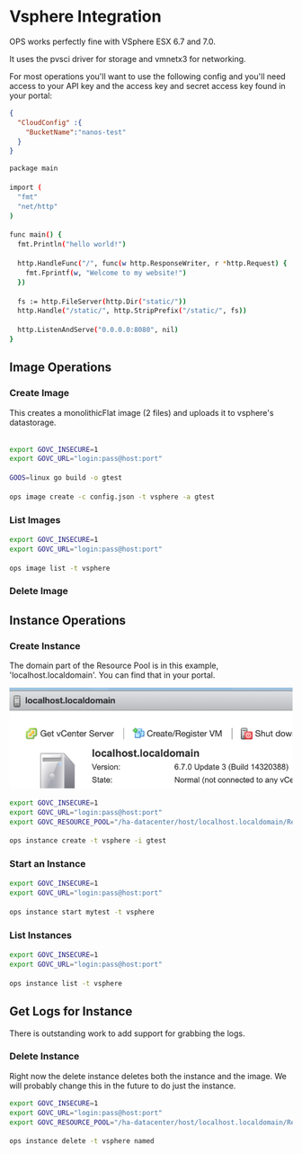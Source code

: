 Vsphere Integration
========================

OPS works perfectly fine with VSphere ESX 6.7 and 7.0.

It uses the pvsci driver for storage and vmnetx3 for networking.

For most operations you'll want to use the following config and you'll
need access to your API key and the access key and secret access key
found in your portal:

```json
{
  "CloudConfig" :{
    "BucketName":"nanos-test"
  }
}
```

```sh
package main

import (
  "fmt"
  "net/http"
)

func main() {
  fmt.Println("hello world!")

  http.HandleFunc("/", func(w http.ResponseWriter, r *http.Request) {
    fmt.Fprintf(w, "Welcome to my website!")
  })

  fs := http.FileServer(http.Dir("static/"))
  http.Handle("/static/", http.StripPrefix("/static/", fs))

  http.ListenAndServe("0.0.0.0:8080", nil)
}
```

## Image Operations
### Create Image

This creates a monolithicFlat image (2 files) and uploads it to
vsphere's datastorage.

```sh

export GOVC_INSECURE=1
export GOVC_URL="login:pass@host:port"

GOOS=linux go build -o gtest

ops image create -c config.json -t vsphere -a gtest

```

### List Images

```sh
export GOVC_INSECURE=1
export GOVC_URL="login:pass@host:port"

ops image list -t vsphere
```

### Delete Image

## Instance Operations
### Create Instance

The domain part of the Resource Pool is in this example, 'localhost.localdomain'. You can find that in your portal.

![domain](domain.png)

```sh
export GOVC_INSECURE=1
export GOVC_URL="login:pass@host:port"
export GOVC_RESOURCE_POOL="/ha-datacenter/host/localhost.localdomain/Resources"

ops instance create -t vsphere -i gtest
```

### Start an Instance

```sh
export GOVC_INSECURE=1
export GOVC_URL="login:pass@host:port"

ops instance start mytest -t vsphere
```

### List Instances

```sh
export GOVC_INSECURE=1
export GOVC_URL="login:pass@host:port"

ops instance list -t vsphere
```

## Get Logs for Instance

There is outstanding work to add support for grabbing the logs.

### Delete Instance

Right now the delete instance deletes both the instance and the image.
We will probably change this in the future to do just the instance.

```sh
export GOVC_INSECURE=1
export GOVC_URL="login:pass@host:port"
export GOVC_RESOURCE_POOL="/ha-datacenter/host/localhost.localdomain/Resources"

ops instance delete -t vsphere named
```

